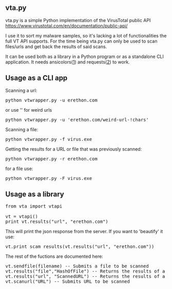 ## vta.py
vta.py is a simple Python implementation of the VirusTotal public API https://www.virustotal.com/en/documentation/public-api/

I use it to sort my malware samples, so it's lacking a lot of functionalities the full VT API supports. For the time being vta.py can only be used to scan files/urls and get back the results of said scans.

It can be used both as a library in a Python program or as a standalone CLI application. It needs ansicolors([1]) and requests([2]) to work.
 
## Usage as a CLI app
Scanning a url:
<pre>
python vtwrapper.py -u erethon.com
</pre>
or use '' for weird urls
<pre>
python vtwrapper.py -u 'erethon.com/weird-url-!chars' 
</pre>

Scanning a file:
<pre>
python vtwrapper.py -f virus.exe
</pre>

Getting the results for a URL or file that was previously scanned:
<pre>
python vtwrapper.py -r erethon.com
</pre>

for a file use:
<pre>
python vtwrapper.py -F virus.exe
</pre>

## Usage as a library
<pre>
from vta import vtapi

vt = vtapi()
print vt.results("url", "erethon.com")
</pre>

This will print the json response from the server. If you want to 'beautify' it use:
<pre>
vt.print_scam_results(vt.results("url", "erethon.com"))
</pre>

The rest of the fuctions are documented here:
<pre>
vt.sendfile(filename) -- Submits a file to be scanned
vt.results("file","HashOfFile") -- Returns the results of a previously scanned file (you need to use its md5/sha1/sha256 hash)
vt.results("url", "ScannedURL") -- Returns the results of a previously scanned url
vt.scanurl("URL") -- Submits URL to be scanned
</pre>


[1]: https://pypi.python.org/pypi/ansicolors
[2]: https://gist.github.com/kennethreitz/973705
